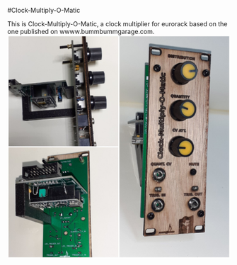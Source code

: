 #Clock-Multiply-O-Matic

This is Clock-Multiply-O-Matic, a clock multiplier for eurorack based on the one published on wwww.bummbummgarage.com.
![Clock-Multiply-O-Matic foto](pictures/20240129_194956_scaled.jpg)
